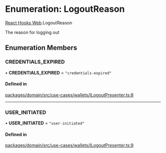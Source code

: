 # Enumeration: LogoutReason

[React Hooks Web](../modules/React_Hooks_Web.md).LogoutReason

The reason for logging out

## Enumeration Members

### CREDENTIALS\_EXPIRED

• **CREDENTIALS\_EXPIRED** = ``"credentials-expired"``

#### Defined in

[packages/domain/src/use-cases/wallets/ILogoutPresenter.ts:8](https://github.com/lens-protocol/lens-sdk/blob/main/packages/domain/src/use-cases/wallets/ILogoutPresenter.ts#L8)

___

### USER\_INITIATED

• **USER\_INITIATED** = ``"user-initiated"``

#### Defined in

[packages/domain/src/use-cases/wallets/ILogoutPresenter.ts:9](https://github.com/lens-protocol/lens-sdk/blob/main/packages/domain/src/use-cases/wallets/ILogoutPresenter.ts#L9)
